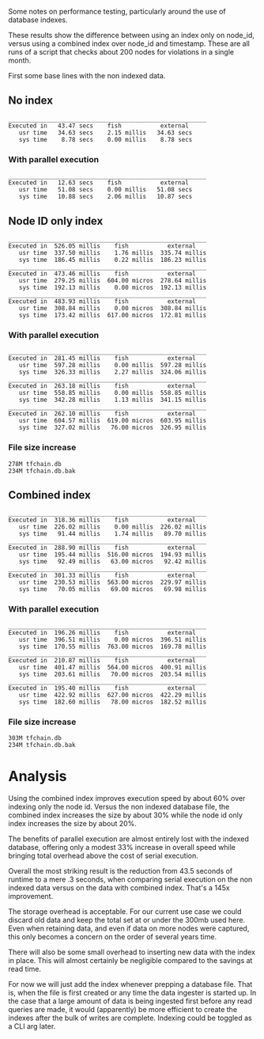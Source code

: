Some notes on performance testing, particularly around the use of database indexes.

These results show the difference between using an index only on node_id, versus using a combined index over node_id and timestamp. These are all runs of a script that checks about 200 nodes for violations in a single month.

First some base lines with the non indexed data.

## No index
```
________________________________________________________
Executed in   43.47 secs    fish           external
   usr time   34.63 secs    2.15 millis   34.63 secs
   sys time    8.78 secs    0.00 millis    8.78 secs
```

### With parallel execution
```
________________________________________________________
Executed in   12.63 secs    fish           external
   usr time   51.08 secs    0.00 millis   51.08 secs
   sys time   10.88 secs    2.06 millis   10.87 secs
```

## Node ID only index
```
________________________________________________________
Executed in  526.05 millis    fish           external
   usr time  337.50 millis    1.76 millis  335.74 millis
   sys time  186.45 millis    0.22 millis  186.23 millis
________________________________________________________
Executed in  473.46 millis    fish           external
   usr time  279.25 millis  604.00 micros  278.64 millis
   sys time  192.13 millis    0.00 micros  192.13 millis
________________________________________________________
Executed in  483.93 millis    fish           external
   usr time  308.84 millis    0.00 micros  308.84 millis
   sys time  173.42 millis  617.00 micros  172.81 millis
```

### With parallel execution
```
________________________________________________________
Executed in  281.45 millis    fish           external
   usr time  597.28 millis    0.00 millis  597.28 millis
   sys time  326.33 millis    2.27 millis  324.06 millis
________________________________________________________
Executed in  263.18 millis    fish           external
   usr time  558.85 millis    0.00 millis  558.85 millis
   sys time  342.28 millis    1.13 millis  341.15 millis
________________________________________________________
Executed in  262.10 millis    fish           external
   usr time  604.57 millis  619.00 micros  603.95 millis
   sys time  327.02 millis   76.00 micros  326.95 millis
```

### File size increase
```
278M tfchain.db
234M tfchain.db.bak
```

## Combined index
```
________________________________________________________
Executed in  318.36 millis    fish           external
   usr time  226.02 millis    0.00 millis  226.02 millis
   sys time   91.44 millis    1.74 millis   89.70 millis
________________________________________________________
Executed in  288.90 millis    fish           external
   usr time  195.44 millis  516.00 micros  194.93 millis
   sys time   92.49 millis   63.00 micros   92.42 millis
________________________________________________________
Executed in  301.33 millis    fish           external
   usr time  230.53 millis  563.00 micros  229.97 millis
   sys time   70.05 millis   69.00 micros   69.98 millis
```

### With parallel execution
```
________________________________________________________
Executed in  196.26 millis    fish           external
   usr time  396.51 millis    0.00 micros  396.51 millis
   sys time  170.55 millis  763.00 micros  169.78 millis
________________________________________________________
Executed in  210.87 millis    fish           external
   usr time  401.47 millis  564.00 micros  400.91 millis
   sys time  203.61 millis   70.00 micros  203.54 millis
________________________________________________________
Executed in  195.40 millis    fish           external
   usr time  422.92 millis  627.00 micros  422.29 millis
   sys time  182.60 millis   78.00 micros  182.52 millis
```

### File size increase
```
303M tfchain.db
234M tfchain.db.bak
```

# Analysis

Using the combined index improves execution speed by about 60% over indexing only the node id. Versus the non indexed database file, the combined index increases the size by about 30% while the node id only index increases the size by about 20%.

The benefits of parallel execution are almost entirely lost with the indexed database, offering only a modest 33% increase in overall speed while bringing total overhead above the cost of serial execution.

Overall the most striking result is the reduction from 43.5 seconds of runtime to a mere .3 seconds, when comparing serial execution on the non indexed data versus on the data with combined index. That's a 145x improvement.

The storage overhead is acceptable. For our current use case we could discard old data and keep the total set at or under the 300mb used here. Even when retaining data, and even if data on more nodes were captured, this only becomes a concern on the order of several years time.

There will also be some small overhead to inserting new data with the index in place. This will almost certainly be negligible compared to the savings at read time.

For now we will just add the index whenever prepping a database file. That is, when the file is first created or any time the data ingester is started up. In the case that a large amount of data is being ingested first before any read queries are made, it would (apparently) be more efficient to create the indexes after the bulk of writes are complete. Indexing could be toggled as a CLI arg later.